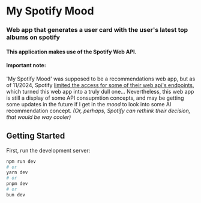# My Spotify Mood

### Web app that generates a user card with the user's latest top albums on spotify
#### This application makes use of the Spotify Web API.

#### Important note:
'My Spotify Mood' was supposed to be a recommendations web app, but as of 11/2024, Spotify [limited the access for some of their web api's endpoints](https://developer.spotify.com/blog/2024-11-27-changes-to-the-web-api), which turned this web app into a truly dull one... Nevertheless, this web app is still a display of some API consupmtion concepts, and may be getting some updates in the future if I get in the _mood_ to look into some AI recommendation concept. _(Or, perhaps, Spotify can rethink their decision, that would be way cooler)_

## Getting Started

First, run the development server:

```bash
npm run dev
# or
yarn dev
# or
pnpm dev
# or
bun dev
```

